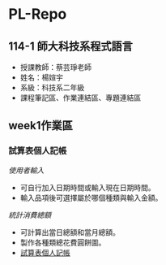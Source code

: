 # PL-Repo
## 114-1 師大科技系程式語言
- 授課教師：蔡芸琤老師
- 姓名：楊媗宇
- 系級：科技系二年級
- 課程筆記區、作業連結區、專題連結區
 ## week1作業區
### 試算表個人記帳
*使用者輸入* 
- 可自行加入日期時間或輸入現在日期時間。
- 輸入品項後可選擇屬於哪個種類與輸入金額。

*統計消費總額*
- 可計算出當日總額和當月總額。
- 製作各種類總花費圓餅圖。
- [試算表個人記帳](https://github.com/xuanyu410/114-1PL-Repo/blob/main/%E7%A8%8B%E5%BC%8F%E8%AA%9E%E8%A8%80%E4%BD%9C%E6%A5%AD%E4%B8%80gradio.ipynb)

